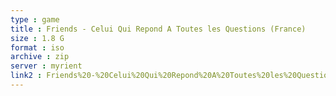 ```yaml
---
type : game
title : Friends - Celui Qui Repond A Toutes les Questions (France)
size : 1.8 G
format : iso
archive : zip
server : myrient
link2 : Friends%20-%20Celui%20Qui%20Repond%20A%20Toutes%20les%20Questions%20%28France%29
---
```


